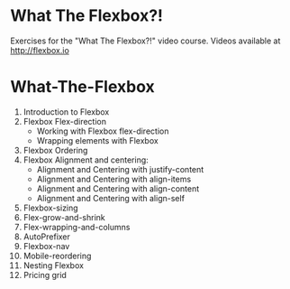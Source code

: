 # What The Flexbox?!


Exercises for the "What The Flexbox?!" video course. Videos available at <http://flexbox.io>
# What-The-Flexbox

1. Introduction to Flexbox
2. Flexbox Flex-direction
    - Working with Flexbox flex-direction
    - Wrapping elements with Flexbox
3. Flexbox Ordering
4. Flexbox Alignment and centering:
    - Alignment and Centering with justify-content
    - Alignment and Centering with align-items
    - Alignment and Centering with align-content
    - Alignment and Centering with align-self
5. Flexbox-sizing
6. Flex-grow-and-shrink
7. Flex-wrapping-and-columns
8. AutoPrefixer
9. Flexbox-nav
10. Mobile-reordering
11. Nesting Flexbox
12. Pricing grid
